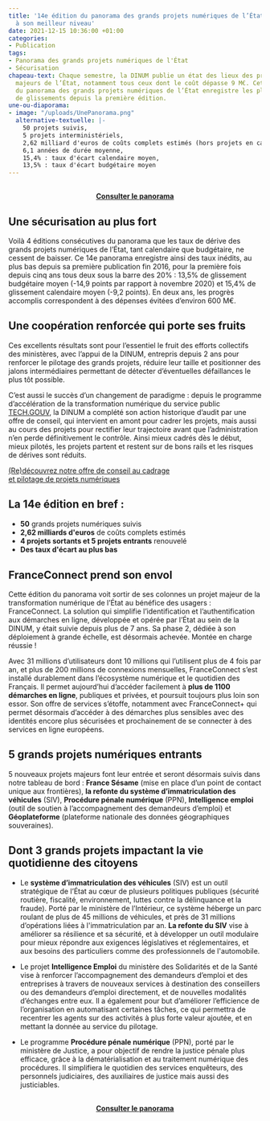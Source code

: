 ```yaml
---
title: '14e édition du panorama des grands projets numériques de l’État : la sécurisation
  à son meilleur niveau'
date: 2021-12-15 10:36:00 +01:00
categories:
- Publication
tags:
- Panorama des grands projets numériques de l'État
- Sécurisation
chapeau-text: Chaque semestre, la DINUM publie un état des lieux des projets informatiques
  majeurs de l’État, notamment tous ceux dont le coût dépasse 9 M€. Cette 14e édition
  du panorama des grands projets numériques de l’État enregistre les plus bas taux
  de glissements depuis la première édition.
une-ou-diaporama:
- image: "/uploads/UnePanorama.png"
  alternative-textuelle: |-
    50 projets suivis,
    5 projets interministériels,
    2,62 milliard d'euros de coûts complets estimés (hors projets en cadrage ou en révision de trajectoire),
    6,1 années de durée moyenne,
    15,4% : taux d'écart calendaire moyen,
    13,5% : taux d'écart budgétaire moyen
---
```


<div align="center" style="margin-top: 30px"><a href="https://www.numerique.gouv.fr/publications/panorama-grands-projets-si/" class="button"><b>Consulter le panorama</b></a> </div>

## Une sécurisation au plus fort 
Voilà 4 éditions consécutives du panorama que les taux de dérive des grands projets numériques de l’État, tant calendaire que budgétaire, ne cessent de baisser. Ce 14e panorama enregistre ainsi des taux inédits, au plus bas depuis sa première publication fin 2016, pour la première fois depuis cinq ans tous deux sous la barre des 20% : 13,5% de glissement budgétaire moyen (-14,9 points par rapport à novembre 2020) et 15,4% de glissement calendaire moyen (-9,2 points). En deux ans, les progrès accomplis correspondent à des dépenses évitées d’environ 600 M€.

## Une coopération renforcée qui porte ses fruits 
Ces excellents résultats sont pour l’essentiel le fruit des efforts collectifs des ministères, avec l’appui de la DINUM, entrepris depuis 2 ans pour renforcer le pilotage des grands projets, réduire leur taille et positionner des jalons intermédiaires permettant de détecter d’éventuelles défaillances le plus tôt possible.

C’est aussi le succès d’un changement de paradigme : depuis le programme d’accélération de la transformation numérique du service public [TECH.GOUV](https://www.numerique.gouv.fr/publications/tech-gouv-strategie-et-feuille-de-route-2019-2021/), la DINUM a complété son action historique d’audit par une offre de conseil, qui intervient en amont pour cadrer les projets, mais aussi au cours des projets pour rectifier leur trajectoire avant que l’administration n’en perde définitivement le contrôle. Ainsi mieux cadrés dès le début, mieux pilotés, les projets partent et restent sur de bons rails et les risques de dérives sont réduits.

<div class="lien-important"><p><a href="https://www.numerique.gouv.fr/services/conseil-accompagnement-cadrage-et-pilotage-de-projets-numeriques/">(Re)découvrez notre offre de conseil au cadrage 
<br>et pilotage de projets numériques</a></p></div>

<div class="noir encadre" style="margin-bottom:30px;"><h2 class="h3">La 14e édition en bref :</h2>
<p><ul><li><b>50</b> grands projets numériques suivis</li>
<li><b>2,62 milliards d'euros</b> de coûts complets estimés</li>
<li><b>4 projets sortants et 5 projets entrants</b> renouvelé</li>
<li><b>Des taux d'écart au plus bas</b></li></ul></p></div>

## FranceConnect prend son envol
Cette édition du panorama voit sortir de ses colonnes un projet majeur de la transformation numérique de l’État au bénéfice des usagers : FranceConnect. La solution qui simplifie l’identification et l’authentification aux démarches en ligne, développée et opérée par l’État au sein de la DINUM, y était suivie depuis plus de 7 ans. Sa phase 2, dédiée à son déploiement à grande échelle, est désormais achevée. Montée en charge réussie ! 

Avec 31 millions d’utilisateurs dont 10 millions qui l’utilisent plus de 4 fois par an, et plus de 200 millions de connexions mensuelles, FranceConnect s’est installé durablement dans l’écosystème numérique et le quotidien des Français. Il permet aujourd’hui d’accéder facilement à **plus de 1100 démarches en ligne**, publiques et privées, et poursuit toujours plus loin son essor. Son offre de services s’étoffe, notamment avec FranceConnect+ qui permet désormais d’accéder à des démarches plus sensibles avec des identités encore plus sécurisées et prochainement de se connecter à des services en ligne européens. 

## 5 grands projets numériques entrants
5 nouveaux projets majeurs font leur entrée et seront désormais suivis dans notre tableau de bord : **France Sésame** (mise en place d’un point de contact unique aux frontières), **la refonte du système d’immatriculation des véhicules** (SIV), **Procédure pénale numérique** (PPN), **Intelligence emploi** (outil de soutien à l’accompagnement des demandeurs d’emploi) et **Géoplateforme** (plateforme nationale des données géographiques souveraines).

## Dont 3 grands projets impactant la vie quotidienne des citoyens

* Le **système d’immatriculation des véhicules** (SIV) est un outil stratégique de l’État au cœur de plusieurs politiques publiques (sécurité routière, fiscalité, environnement, luttes contre la délinquance et la fraude). Porté par le ministère de l’Intérieur, ce système héberge un parc roulant de plus de 45 millions de véhicules, et près de 31 millions d’opérations liées à l'immatriculation par an. **La refonte du SIV** vise à améliorer sa résilience et sa sécurité, et à développer un outil modulaire pour mieux répondre aux exigences législatives et réglementaires, et aux besoins des particuliers comme des professionnels de l'automobile. 

* Le projet **Intelligence Emploi** du ministère des Solidarités et de la Santé vise à renforcer l’accompagnement des demandeurs d’emploi et des entreprises à travers de nouveaux services à destination des conseillers ou des demandeurs d’emploi directement, et de nouvelles modalités d’échanges entre eux. Il a également pour but d’améliorer l’efficience de l’organisation en automatisant certaines tâches, ce qui permettra de recentrer les agents sur des activités à plus forte valeur ajoutée, et en mettant la donnée au service du pilotage.

* Le programme **Procédure pénale numérique** (PPN), porté par le ministère de Justice, a pour objectif de rendre la justice pénale plus efficace, grâce à la dématérialisation et au traitement numérique des procédures. Il simplifiera le quotidien des services enquêteurs, des personnels judiciaires, des auxiliaires de justice mais aussi des justiciables.

<div align="center" style="margin-top: 30px"><a href="https://www.numerique.gouv.fr/publications/panorama-grands-projets-si/" class="button"><b>Consulter le panorama</b></a> </div>